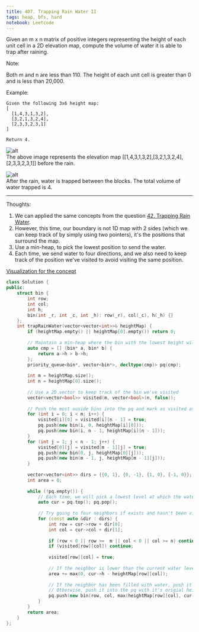 ```yaml
---
title: 407. Trapping Rain Water II
tags: heap, bfs, hard
notebook: Leetcode
---
```


Given an m x n matrix of positive integers representing the height of each unit cell in a 2D elevation map, compute the volume of water it is able to trap after raining.

 

Note:

Both m and n are less than 110. The height of each unit cell is greater than 0 and is less than 20,000.

Example:
```
Given the following 3x6 height map:
[
  [1,4,3,1,3,2],
  [3,2,1,3,2,4],
  [2,3,3,2,3,1]
]

Return 4.
```
![alt](https://assets.leetcode.com/uploads/2018/10/13/rainwater_empty.png) \
The above image represents the elevation map [[1,4,3,1,3,2],[3,2,1,3,2,4],[2,3,3,2,3,1]] before the rain.

![alt](https://assets.leetcode.com/uploads/2018/10/13/rainwater_fill.png) \
After the rain, water is trapped between the blocks. The total volume of water trapped is 4.

----------
Thoughts:
1. We can applied the same concepts from the question [42. Trapping Rain Water](https://leetcode.com/problems/trapping-rain-water/).
2. However, this time, our boundary is not 1D map with 2 sides (which we can keep track of by simply using two pointers), it's the positions that surround the map.
3. Use a min-heap, to pick the lowest position to send the water.
4. Each time, we send water to four directions, and we also need to keep track of the position we've visited to avoid visiting the same position.

[Visualization for the concept](https://www.youtube.com/watch?v=cJayBq38VYw)
```c++
class Solution {
public:
    struct bin {
        int row;
        int col;
        int h;
        bin(int _r, int _c, int _h): row(_r), col(_c), h(_h) {}
    };
    int trapRainWater(vector<vector<int>>& heightMap) {
        if (heightMap.empty() || heightMap[0].empty()) return 0;
        
        // Maintain a min-heap where the bin with the lowest height will be on the top
        auto cmp = [] (bin* a, bin* b) {
            return a->h > b->h;
        };
        priority_queue<bin*, vector<bin*>, decltype(cmp)> pq(cmp);
        
        int m = heightMap.size();
        int n = heightMap[0].size();
        
        // Use a 2D vector to keep track of the bin we've visited 
        vector<vector<bool>> visited(m, vector<bool>(n, false));
        
        // Push the most ouside bins into the pq and mark as visited as we want to let water to flow from the outside to the inside 
        for (int i = 0; i < m; i++) {
            visited[i][0] = visited[i][n - 1] = true;
            pq.push(new bin(i, 0, heightMap[i][0]));
            pq.push(new bin(i, n - 1, heightMap[i][n - 1]));
        }
        for (int j = 1; j < n - 1; j++) {
            visited[0][j] = visited[m - 1][j] = true;
            pq.push(new bin(0, j, heightMap[0][j]));
            pq.push(new bin(m - 1, j, heightMap[m - 1][j]));
        }
        
        vector<vector<int>> dirs = {{0, 1}, {0, -1}, {1, 0}, {-1, 0}};
        int area = 0;
        
        while (!pq.empty()) {
            // Each time, we will pick a lowest level at which the water flows inwards
            auto cur = pq.top(); pq.pop();
            
            // Try going to four neighbors if exists and hasn't been visited 
            for (const auto &dir : dirs) {
                int row = cur->row + dir[0];
                int col = cur->col + dir[1];
                
                if (row < 0 || row >=  m || col < 0 || col >= n) continue;
                if (visited[row][col]) continue;
                
                visited[row][col] = true;
                
                // If the neighbor is lower than the current water level, means it forms a container where the water can be trapped, and the amount will be the difference between the neignbor's height and the current water level
                area += max(0, cur->h - heightMap[row][col]);
                
                // If the neighbor has been filled with water, push it into the pq with a new height as current level, so that later on, this neighbor and propagate this water level to it's neighbors as well. 
                // Otherwise, push it into the pq with it's origial height.
                pq.push(new bin(row, col, max(heightMap[row][col], cur->h)));
            }
        }
        return area;
    }
};
```